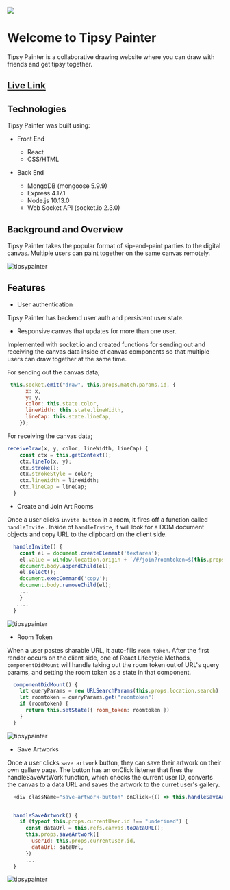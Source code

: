 ![](./frontend/public/tipsylogo.png)

# Welcome to Tipsy Painter

Tipsy Painter is a collaborative drawing website where you can draw with friends and get tipsy together.

## [Live Link](http://tipsypainter.herokuapp.com/#/)

## Technologies

Tipsy Painter was built using:

* Front End
     * React
     * CSS/HTML

* Back End
     * MongoDB (mongoose 5.9.9)
     * Express 4.17.1
     * Node.js 10.13.0
     * Web Socket API (socket.io 2.3.0)
     
## Background and Overview

Tipsy Painter takes the popular format of sip-and-paint parties to the digital canvas. Multiple users can paint together on the same canvas remotely.

![tipsypainter](frontend/public/p2.png)

## Features

* User authentication

Tipsy Painter has backend user auth and persistent user state. 

* Responsive canvas that updates for more than one user.

Implemented with socket.io and created functions for sending out and receiving the canvas data inside of canvas components so that multiple users can draw together at the same time.

For sending out the canvas data;

```javascript
 this.socket.emit("draw", this.props.match.params.id, {
      x: x,
      y: y,
      color: this.state.color,
      lineWidth: this.state.lineWidth,
      lineCap: this.state.lineCap,
    });
```

For receiving the canvas data;
```javascript
receiveDraw(x, y, color, lineWidth, lineCap) {
    const ctx = this.getContext();
    ctx.lineTo(x, y);
    ctx.stroke();
    ctx.strokeStyle = color;
    ctx.lineWidth = lineWidth;
    ctx.lineCap = lineCap;
  }
```


* Create and Join Art Rooms

Once a user clicks ```invite button``` in a room, it fires off a function called ```handleInvite``` .
Inside of ```handleInvite```, it will look for a DOM document objects and copy URL to the clipboard on the client side. 

```javascript
  handleInvite() {
    const el = document.createElement('textarea');
    el.value = window.location.origin + `/#/join?roomtoken=${this.props.room[0].room_token}`;
    document.body.appendChild(el);
    el.select();
    document.execCommand('copy');
    document.body.removeChild(el);
    ... 
    }
   ....
  }
```

 ![tipsypainter](frontend/public/p3.png)


* Room Token

When a user pastes sharable URL, it auto-fills ```room token```. 
After the first render occurs on the client side, one of React Lifecycle Methods, ```componentDidMount``` will handle taking out the room token out of URL's query params, and setting the room token as a state in that component. 

```javascript 
  componentDidMount() {
    let queryParams = new URLSearchParams(this.props.location.search)
    let roomtoken = queryParams.get("roomtoken")
    if (roomtoken) {
      return this.setState({ room_token: roomtoken })
    }
  }
 ```
 
 ![tipsypainter](frontend/public/p4.png)

* Save Artworks

Once a user clicks ```save artwork``` button, they can save their artwork on their own gallery page. The button has an onClick listener that fires the handleSaveArtWork function, which checks the current user ID, converts the canvas to a data URL and saves the artwork to the curret user's gallery.

```javascript 
  <div className="save-artwork-button" onClick={() => this.handleSaveArtwork()}>Save Artwork</div>
```

```javascript 

  handleSaveArtwork() {
    if (typeof this.props.currentUser.id !== "undefined") {
      const dataUrl = this.refs.canvas.toDataURL();
      this.props.saveArtwork({
        userId: this.props.currentUser.id,
        dataUrl: dataUrl,
      })
      ... 
  }
 ```


![tipsypainter](frontend/public/p5.png)



